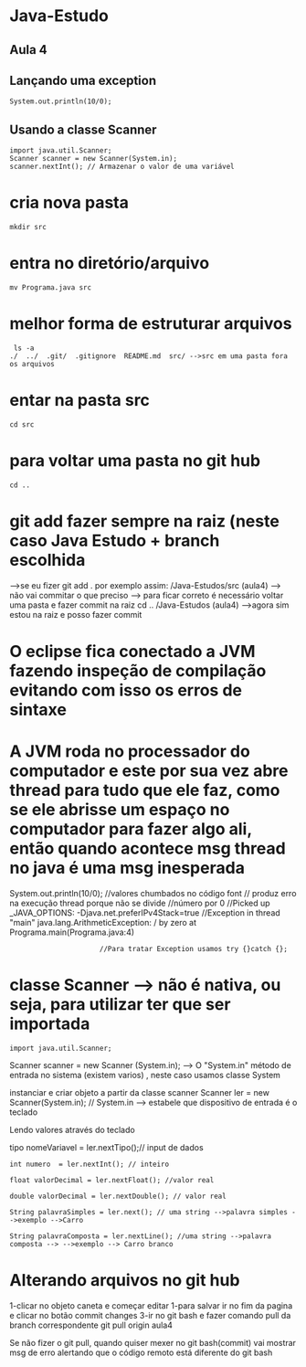 # Java-Estudo

## Aula 4

## Lançando uma exception

```
System.out.println(10/0);
```  

## Usando a classe Scanner

```
import java.util.Scanner;
Scanner scanner = new Scanner(System.in);
scanner.nextInt(); // Armazenar o valor de uma variável
```  

# cria nova pasta
```
mkdir src
```

# entra no diretório/arquivo
```
mv Programa.java src
```

# melhor forma de estruturar arquivos
```
 ls -a
./  ../  .git/  .gitignore  README.md  src/ -->src em uma pasta fora os arquivos 
```

# entar na pasta src
```
cd src
```

# para voltar uma pasta no git hub
```
cd ..
```

# git add fazer sempre na raiz (neste caso Java Estudo + branch escolhida
-->se eu fizer git add . por exemplo assim: /Java-Estudos/src (aula4)
--> não vai commitar o que preciso
--> para ficar correto é necessário voltar uma pasta e fazer commit na raiz
cd ..
/Java-Estudos (aula4) -->agora sim estou na raiz e posso fazer commit



# O eclipse fica conectado a JVM fazendo inspeção de compilação evitando com isso os erros de sintaxe

# A JVM roda no processador do computador e este por sua vez abre thread para tudo que ele faz, como se ele abrisse um espaço no computador para fazer algo ali, então quando acontece msg thread no java é uma msg inesperada

System.out.println(10/0); //valores chumbados no código font
                          // produz erro na execução thread porque não se divide //número por 0
						  //Picked up _JAVA_OPTIONS: -Djava.net.preferIPv4Stack=true
						  //Exception in thread "main" java.lang.ArithmeticException: / by zero at Programa.main(Programa.java:4)
						  
						  //Para tratar Exception usamos try {}catch {};

# classe Scanner --> não é nativa, ou seja, para utilizar ter que ser importada
```
import java.util.Scanner;
```


Scanner scanner = new Scanner (System.in); --> O "System.in" método de entrada no sistema (existem varios) , neste caso usamos classe System

instanciar e criar objeto a partir da classe scanner
Scanner ler = new Scanner(System.in); // System.in --> estabele que dispositivo de entrada é o teclado

Lendo valores através do teclado

tipo nomeVariavel = ler.nextTipo();// input de dados

```
int numero  = ler.nextInt(); // inteiro
```

```
float valorDecimal = ler.nextFloat(); //valor real
```

```
double valorDecimal = ler.nextDouble(); // valor real
```

```
String palavraSimples = ler.next(); // uma string -->palavra simples -->exemplo -->Carro

String palavraComposta = ler.nextLine(); //uma string -->palavra composta --> -->exemplo --> Carro branco
```

# Alterando arquivos no git hub
1-clicar no objeto caneta e começar editar
1-para salvar ir no fim da pagina e clicar no botão commit changes
3-ir no git bash e fazer comando pull da branch correspondente
git pull origin aula4

Se não fizer o git pull, quando quiser mexer no git bash(commit) vai mostrar msg de erro alertando que o código remoto está diferente do git bash


			
